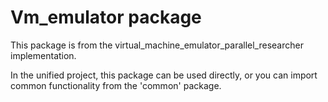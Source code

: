 # Vm_emulator package
    
This package is from the virtual_machine_emulator_parallel_researcher implementation.

In the unified project, this package can be used directly, or you can import common
functionality from the 'common' package.
